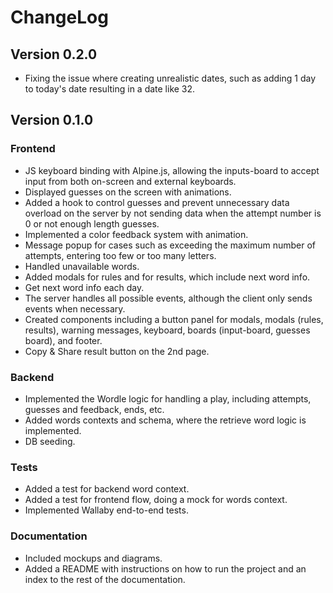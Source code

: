 # ChangeLog

## Version 0.2.0

- Fixing the issue where creating unrealistic dates, such as adding 1 day to today's date resulting in a date like 32.

## Version 0.1.0

### Frontend

- JS keyboard binding with Alpine.js, allowing the inputs-board to accept input from both on-screen and external keyboards.
- Displayed guesses on the screen with animations.
- Added a hook to control guesses and prevent unnecessary data overload on the server by not sending data when the attempt number is 0 or not enough length guesses.
- Implemented a color feedback system with animation.
- Message popup for cases such as exceeding the maximum number of attempts, entering too few or too many letters.
- Handled unavailable words.
- Added modals for rules and for results, which include next word info.
- Get next word info each day.
- The server handles all possible events, although the client only sends events when necessary.
- Created components including a button panel for modals, modals (rules, results), warning messages, keyboard, boards (input-board, guesses board), and footer.
- Copy & Share result button on the 2nd page.

### Backend

- Implemented the Wordle logic for handling a play, including attempts, guesses and feedback, ends, etc.
- Added words contexts and schema, where the retrieve word logic is implemented.
- DB seeding.

### Tests

- Added a test for backend word context.
- Added a test for frontend flow, doing a mock for words context.
- Implemented Wallaby end-to-end tests.

### Documentation

- Included mockups and diagrams.
- Added a README with instructions on how to run the project and an index to the rest of the documentation.
